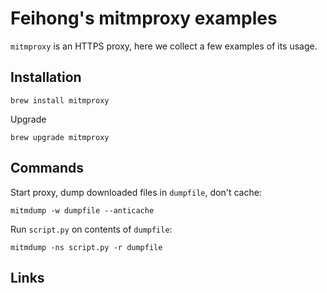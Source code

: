# Feihong's mitmproxy examples

`mitmproxy` is an HTTPS proxy, here we collect a few examples of its usage.

## Installation

```
brew install mitmproxy
```

Upgrade

    brew upgrade mitmproxy

## Commands

Start proxy, dump downloaded files in `dumpfile`, don't cache:

    mitmdump -w dumpfile --anticache

Run `script.py` on contents of `dumpfile`:

    mitmdump -ns script.py -r dumpfile

## Links
